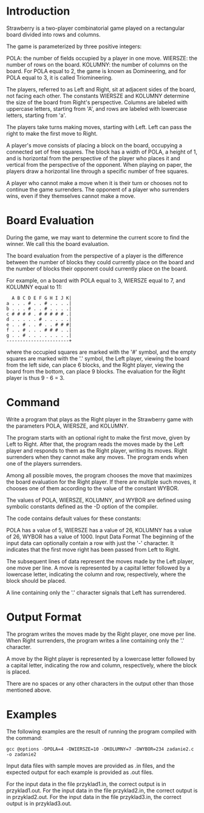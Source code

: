 # Introduction
Strawberry is a two-player combinatorial game played on a rectangular board divided into rows and columns.

The game is parameterized by three positive integers:

POLA: the number of fields occupied by a player in one move.
WIERSZE: the number of rows on the board.
KOLUMNY: the number of columns on the board.
For POLA equal to 2, the game is known as Domineering, and for POLA equal to 3, it is called Triomineering.

The players, referred to as Left and Right, sit at adjacent sides of the board, not facing each other. The constants WIERSZE and KOLUMNY determine the size of the board from Right's perspective. Columns are labeled with uppercase letters, starting from 'A', and rows are labeled with lowercase letters, starting from 'a'.

The players take turns making moves, starting with Left. Left can pass the right to make the first move to Right.

A player's move consists of placing a block on the board, occupying a connected set of free squares. The block has a width of POLA, a height of 1, and is horizontal from the perspective of the player who places it and vertical from the perspective of the opponent. When playing on paper, the players draw a horizontal line through a specific number of free squares.

A player who cannot make a move when it is their turn or chooses not to continue the game surrenders. The opponent of a player who surrenders wins, even if they themselves cannot make a move.

# Board Evaluation
During the game, we may want to determine the current score to find the winner. We call this the board evaluation.

The board evaluation from the perspective of a player is the difference between the number of blocks they could currently place on the board and the number of blocks their opponent could currently place on the board.

For example, on a board with POLA equal to 3, WIERSZE equal to 7, and KOLUMNY equal to 11:
```
  A B C D E F G H I J K|
a . . . # . . # . . . .|
b . . . # . . # . . . .|
c # # # # . # # # # # .|
d . . . . . # . . . . .|
e . . # . . # . . # # #|
f . . # . . . # # # . .|
g . . # . . . . . . . .|
-----------------------+
```
where the occupied squares are marked with the '#' symbol, and the empty squares are marked with the '.' symbol, the Left player, viewing the board from the left side, can place 6 blocks, and the Right player, viewing the board from the bottom, can place 9 blocks. The evaluation for the Right player is thus 9 - 6 = 3.

# Command
Write a program that plays as the Right player in the Strawberry game with the parameters POLA, WIERSZE, and KOLUMNY.

The program starts with an optional right to make the first move, given by Left to Right. After that, the program reads the moves made by the Left player and responds to them as the Right player, writing its moves. Right surrenders when they cannot make any moves. The program ends when one of the players surrenders.

Among all possible moves, the program chooses the move that maximizes the board evaluation for the Right player. If there are multiple such moves, it chooses one of them according to the value of the constant WYBOR.

The values of POLA, WIERSZE, KOLUMNY, and WYBOR are defined using symbolic constants defined as the -D option of the compiler.

The code contains default values for these constants:

POLA has a value of 5,
WIERSZE has a value of 26,
KOLUMNY has a value of 26,
WYBOR has a value of 1000.
Input Data Format
The beginning of the input data can optionally contain a row with just the '-' character. It indicates that the first move right has been passed from Left to Right.

The subsequent lines of data represent the moves made by the Left player, one move per line. A move is represented by a capital letter followed by a lowercase letter, indicating the column and row, respectively, where the block should be placed.

A line containing only the '.' character signals that Left has surrendered.

# Output Format
The program writes the moves made by the Right player, one move per line. When Right surrenders, the program writes a line containing only the '.' character.

A move by the Right player is represented by a lowercase letter followed by a capital letter, indicating the row and column, respectively, where the block is placed.

There are no spaces or any other characters in the output other than those mentioned above.

# Examples
The following examples are the result of running the program compiled with the command:
```
gcc @options -DPOLA=4 -DWIERSZE=10 -DKOLUMNY=7 -DWYBOR=234 zadanie2.c -o zadanie2
```
Input data files with sample moves are provided as .in files, and the expected output for each example is provided as .out files.

For the input data in the file przyklad1.in, the correct output is in przyklad1.out.
For the input data in the file przyklad2.in, the correct output is in przyklad2.out.
For the input data in the file przyklad3.in, the correct output is in przyklad3.out.
